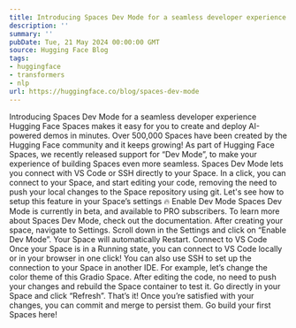 ```yaml
---
title: Introducing Spaces Dev Mode for a seamless developer experience
description: ''
summary: ''
pubDate: Tue, 21 May 2024 00:00:00 GMT
source: Hugging Face Blog
tags:
- huggingface
- transformers
- nlp
url: https://huggingface.co/blog/spaces-dev-mode
---
```


Introducing Spaces Dev Mode for a seamless developer experience
Hugging Face Spaces makes it easy for you to create and deploy AI-powered demos in minutes. Over 500,000 Spaces have been created by the Hugging Face community and it keeps growing! As part of Hugging Face Spaces, we recently released support for “Dev Mode”, to make your experience of building Spaces even more seamless.
Spaces Dev Mode lets you connect with VS Code or SSH directly to your Space. In a click, you can connect to your Space, and start editing your code, removing the need to push your local changes to the Space repository using git. Let's see how to setup this feature in your Space’s settings 🔥
Enable Dev Mode
Spaces Dev Mode is currently in beta, and available to PRO subscribers. To learn more about Spaces Dev Mode, check out the documentation. After creating your space, navigate to Settings.
Scroll down in the Settings and click on “Enable Dev Mode”. Your Space will automatically Restart.
Connect to VS Code
Once your Space is in a Running state, you can connect to VS Code locally or in your browser in one click! You can also use SSH to set up the connection to your Space in another IDE.
For example, let’s change the color theme of this Gradio Space. After editing the code, no need to push your changes and rebuild the Space container to test it. Go directly in your Space and click “Refresh”.
That’s it! Once you’re satisfied with your changes, you can commit and merge to persist them.
Go build your first Spaces here!